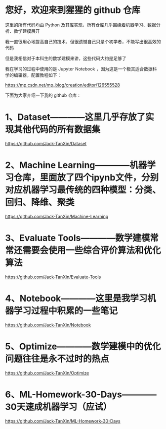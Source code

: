 # 您好，欢迎来到猩猩的 github 仓库

这里的所有代码均由 Python 及其库实现，所有仓库几乎围绕着机器学习、数据分析、数学建模展开

我一直很用心地提高自己的技术，但很遗憾自己只是个初学者，不能写出很高效的代码

但是我相信对于本科生的数学建模来讲，这些代码大约是足够了

我在学习的过程中使用的是 Jupyter Notebook ，因为这是一个极其适合数据科学的编辑器，配置教程如下：  

https://mp.csdn.net/mp_blog/creation/editor/126555528

下面为大家介绍一下我的 github 仓库：

# 1、Dataset————这里几乎存放了实现其他代码的所有数据集
https://github.com/Jack-TanXin/Dataset

# 2、Machine Learning————机器学习仓库，里面放了四个ipynb文件，分别对应机器学习最传统的四种模型：分类、回归、降维、聚类
https://github.com/Jack-TanXin/Machine-Learning

# 3、Evaluate Tools————数学建模常常还需要会使用一些综合评价算法和优化算法
https://github.com/Jack-TanXin/Evaluate-Tools

# 4、Notebook————这里是我学习机器学习过程中积累的一些笔记
https://github.com/Jack-TanXin/Notebook

# 5、Optimize————数学建模中的优化问题往往是永不过时的热点
https://github.com/Jack-TanXin/Optimize

# 6、ML-Homework-30-Days————30天速成机器学习（应试）
https://github.com/Jack-TanXin/ML-Homework-30-Days
